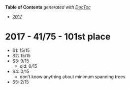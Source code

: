 <!-- START doctoc generated TOC please keep comment here to allow auto update -->
<!-- DON'T EDIT THIS SECTION, INSTEAD RE-RUN doctoc TO UPDATE -->

**Table of Contents** _generated with [DocToc](https://github.com/thlorenz/doctoc)_

-   [2017](#2017)

<!-- END doctoc generated TOC please keep comment here to allow auto update -->

# 2017 - 41/75 - 101st place

-   S1: 15/15
-   S2: 15/15
-   S3: 9/15
    -   old: 0/15
-   S4: 0/15
    -   don't know anything about minimum spanning trees
-   S5: 2/15
